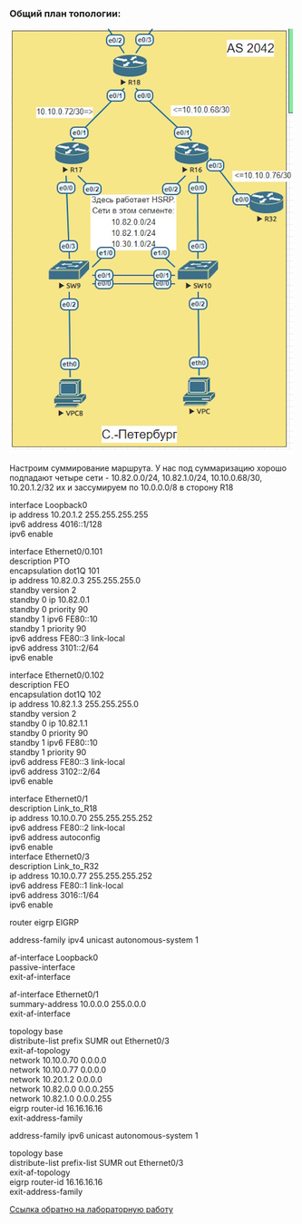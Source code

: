 ### Общий план топологии:
<img src='pic/top.jpg'>  

  Настроим суммирование маршрута. У нас под суммаризацию хорошо подпадают четыре сети - 10.82.0.0/24, 10.82.1.0/24, 10.10.0.68/30, 10.20.1.2/32 их и зассумируем по 10.0.0.0/8 в сторону R18

interface Loopback0  
 ip address 10.20.1.2 255.255.255.255  
 ipv6 address 4016::1/128  
 ipv6 enable  

interface Ethernet0/0.101  
 description PTO  
 encapsulation dot1Q 101  
 ip address 10.82.0.3 255.255.255.0  
 standby version 2  
 standby 0 ip 10.82.0.1  
 standby 0 priority 90  
 standby 1 ipv6 FE80::10  
 standby 1 priority 90  
 ipv6 address FE80::3 link-local  
 ipv6 address 3101::2/64  
 ipv6 enable  

interface Ethernet0/0.102  
 description FEO  
 encapsulation dot1Q 102  
 ip address 10.82.1.3 255.255.255.0  
 standby version 2  
 standby 0 ip 10.82.1.1  
 standby 0 priority 90  
 standby 1 ipv6 FE80::10  
 standby 1 priority 90  
 ipv6 address FE80::3 link-local  
 ipv6 address 3102::2/64  
 ipv6 enable  

interface Ethernet0/1  
 description Link_to_R18  
 ip address 10.10.0.70 255.255.255.252  
 ipv6 address FE80::2 link-local  
 ipv6 address autoconfig  
 ipv6 enable  
 interface Ethernet0/3  
 description Link_to_R32  
 ip address 10.10.0.77 255.255.255.252  
 ipv6 address FE80::1 link-local  
 ipv6 address 3016::1/64  
 ipv6 enable  

router eigrp EIGRP  
      
 address-family ipv4 unicast autonomous-system 1  
  
  af-interface Loopback0  
   passive-interface  
  exit-af-interface  
  
  af-interface Ethernet0/1  
   summary-address 10.0.0.0 255.0.0.0  
  exit-af-interface  
  
  topology base  
   distribute-list prefix SUMR out Ethernet0/3  
  exit-af-topology  
  network 10.10.0.70 0.0.0.0  
  network 10.10.0.77 0.0.0.0  
  network 10.20.1.2 0.0.0.0  
  network 10.82.0.0 0.0.0.255  
  network 10.82.1.0 0.0.0.255  
  eigrp router-id 16.16.16.16  
 exit-address-family  
 
 address-family ipv6 unicast autonomous-system 1  
         
  topology base  
   distribute-list prefix-list SUMR out Ethernet0/3  
  exit-af-topology  
  eigrp router-id 16.16.16.16  
 exit-address-family  




[Ссылка обратно на лабораторную работу](/labs/lab07/README.md#)